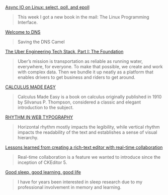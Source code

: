 [Async IO on Linux: select, poll, and epoll](https://jvns.ca/blog/2017/06/03/async-io-on-linux--select--poll--and-epoll/)
> This week I got a new book in the mail: The Linux Programming Interface. 

[Welcome to DNS](https://indico.dns-oarc.net/event/29/contributions/658/attachments/641/1039/Welcome_to_DNS-final.pdf)
> Saving the DNS Camel

[The Uber Engineering Tech Stack, Part I: The Foundation](https://eng.uber.com/tech-stack-part-one/)
> Uber’s mission is transportation as reliable as running water, everywhere, for everyone. To make that possible, we create and work with complex data. Then we bundle it up neatly as a platform that enables drivers to get business and riders to get around.

[CALCULUS MADE EASY](http://calculusmadeeasy.org/)
> Calculus Made Easy is a book on calculus originally published in 1910 by Silvanus P. Thompson, considered a classic and elegant introduction to the subject.

[RHYTHM IN WEB TYPOGRAPHY](https://betterwebtype.com/rhythm-in-web-typography)
> Horizontal rhythm mostly impacts the legibility, while vertical rhythm impacts the readability of the text and establishes a sense of visual hierarchy.

[Lessons learned from creating a rich-text editor with real-time collaboration](https://ckeditor.com/blog/Lessons-learned-from-creating-a-rich-text-editor-with-real-time-collaboration/)
> Real-time collaboration is a feature we wanted to introduce since the inception of CKEditor 5. 

[Good sleep, good learning, good life](https://www.supermemo.com/en/articles/sleep)
> I have for years been interested in sleep research due to my professional involvement in memory and learning. 